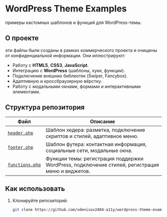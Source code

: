 # WordPress Theme Examples
примеры кастомных шаблонов и функций для WordPress-темы.
## О проекте
эти файлы были созданы в рамках коммерческого проекта и очищены от конфиденциальной информации. Они иллюстрируют:
- Работу с **HTML5**, **CSS3**, **JavaScript**.
- Интеграцию с **WordPress** (шаблоны, хуки, функции).
- Подключение внешних библиотек (Swiper, Fancybox).
- Адаптивную и кроссбраузерную вёрстку.
- Работу с модальными окнами, формами и интерактивными элементами.

## Структура репозитория
| Файл               | Описание                                                                                     |
|---------------------|---------------------------------------------------------------------------------------------|
| [`header.php`](header.php)       | Шаблон хедера: разметка, подключение скриптов и стилей, адаптивное меню.                     |
| [`footer.php`](footer.php)       | Шаблон футера: контактная информация, социальные сети, модальные окна.                        |
| [`functions.php`](functions.php) | Функции темы: регистрация поддержки WordPress, подключение стилей, регистрация меню и виджетов.|

## Как использовать
1. Клонируйте репозиторий:
   ```bash
   git clone https://github.com/vdenisov2404-a11y/wordpress-theme-examples.git
